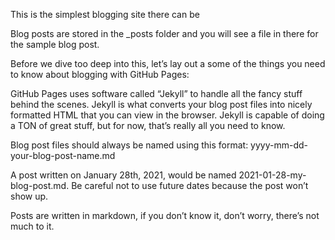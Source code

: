 This is the simplest blogging site there can be

Blog posts are stored in the _posts folder and you will see a file in there for the sample blog post.

Before we dive too deep into this, let’s lay out a some of the things you need to know about blogging with GitHub Pages:

GitHub Pages uses software called “Jekyll” to handle all the fancy stuff behind the scenes. Jekyll is what converts your blog post files into nicely formatted HTML that you can view in the browser. Jekyll is capable of doing a TON of great stuff, but for now, that’s really all you need to know.

Blog post files should always be named using this format: yyyy-mm-dd-your-blog-post-name.md

A post written on January 28th, 2021, would be named 2021-01-28-my-blog-post.md. Be careful not to use future dates because the post won’t show up.

Posts are written in markdown, if you don’t know it, don’t worry, there’s not much to it. 
